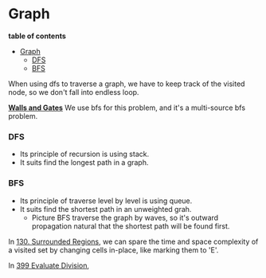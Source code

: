 # Graph
**table of contents**
- [Graph](#graph)
    - [DFS](#dfs)
    - [BFS](#bfs)

When using dfs to traverse a graph, we have to keep track of the visited node, so we don't fall into endless loop.

**[Walls and Gates](./286_walls_and_gates.py)**
We use bfs for this problem, and it's a multi-source bfs problem.

### DFS
- Its principle of recursion is using stack. 
- It suits find the longest path in a graph.

### BFS
- Its principle of traverse level by level is using queue.
- It suits find the shortest path in an unweighted grah.
  - Picture BFS traverse the graph by waves, so it's outward propagation natural that the shortest path will be found first.

In [130. Surrounded Regions](./130_surrounded_regions.py), we can spare the time and space complexity of a visited set by changing cells in-place, like marking them to 'E'.

In [399 Evaluate Division](./399_evaluate_division.py), 